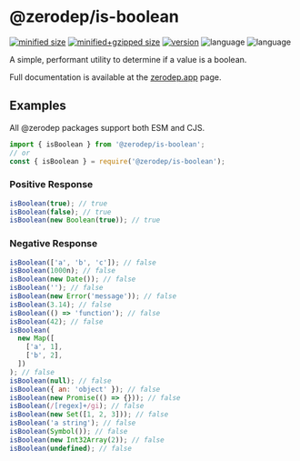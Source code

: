 # @zerodep/is-boolean

[![minified size](https://img.shields.io/bundlephobia/min/@zerodep/is-boolean?style=flat-square&color=blue)](https://bundlephobia.com/package/@zerodep/is-boolean)
[![minified+gzipped size](https://img.shields.io/bundlephobia/minzip/@zerodep/is-boolean?style=flat-square&color=blue)](https://bundlephobia.com/package/@zerodep/is-boolean)
[![version](https://img.shields.io/npm/v/@zerodep/is-boolean?style=flat-square&color=blue)](https://www.npmjs.com/package/@zerodep/is-boolean)
![language](https://img.shields.io/github/languages/top/cdepage/zerodep?style=flat-square)
![language](https://img.shields.io/badge/types-included-blue?style=flat-square)

A simple, performant utility to determine if a value is a boolean.

Full documentation is available at the [zerodep.app](http://zerodep.app/is/array) page.

## Examples

All @zerodep packages support both ESM and CJS.

```javascript
import { isBoolean } from '@zerodep/is-boolean';
// or
const { isBoolean } = require('@zerodep/is-boolean');
```

### Positive Response

```javascript
isBoolean(true); // true
isBoolean(false); // true
isBoolean(new Boolean(true)); // true
```

### Negative Response

```javascript
isBoolean(['a', 'b', 'c']); // false
isBoolean(1000n); // false
isBoolean(new Date()); // false
isBoolean(''); // false
isBoolean(new Error('message')); // false
isBoolean(3.14); // false
isBoolean(() => 'function'); // false
isBoolean(42); // false
isBoolean(
  new Map([
    ['a', 1],
    ['b', 2],
  ])
); // false
isBoolean(null); // false
isBoolean({ an: 'object' }); // false
isBoolean(new Promise(() => {})); // false
isBoolean(/[regex]+/gi); // false
isBoolean(new Set([1, 2, 3])); // false
isBoolean('a string'); // false
isBoolean(Symbol()); // false
isBoolean(new Int32Array(2)); // false
isBoolean(undefined); // false
```
